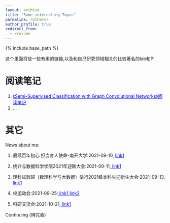 ```yaml
---
layout: archive
title: "Some interesting Topic"
permalink: /others/
author_profile: true
redirect_from:
  - /resume
---
```


{% include base_path %}


这个里面将放一些有用的链接,以及和自己研究领域相关的比较著名的lab和PI

<style>
/* unvisited link */
a:link {
  color: blue;
}

/* visited link */
a:visited {
  color: black;
}

/* mouse over link */
a:hover {
  color: hotpink;
}

/* selected link */
a:active {
  color: blue;
}
</style>


阅读笔记
============
1. [《Semi-Supervised Classification with Graph Convolutional Networks》阅读笔记](https://zhuanlan.zhihu.com/p/31067515)
2. ...

其它
=======

News about me:
1. 赓续百年初心 担当育人使命-南开大学:2021-09-10, <a href="https://www.toutiao.com/i7006259384171004429/?tt_from=weixin&utm_campaign=client_share&wxshare_count=1&timestamp=1631285214&app=news_article&utm_source=weixin&utm_medium=toutiao_android&use_new_style=1&req_id=202109102246540102120861993D14BE8C&share_token=ba35dd48-475b-472a-8d1e-5e788a723507&group_id=7006259384171004429&wid=1634875949584">link1</a>

2. 统计与数据科学学院2021年迎新大会:2021-09-11,<a href="https://stat.nankai.edu.cn/2021/0911/c12323a393941/page.htm"> link1 </a>
3. 理科试验班（数理科学与大数据）举行2021级本科生迎新生大会:2021-09-13,<a href="https://mp.weixin.qq.com/s?__biz=Mzg5ODUyNTYyNA==&mid=2247493559&idx=1&sn=d7d28393a0b70f24b85b2ab033504229&chksm=c0639760f7141e76e5f612c25a65adf711e0dbab1d9142b4ebe14d907469bb181bdde8685909&mpshare=1&scene=1&srcid=1022ox9v42CpivqpVIIKU4Ou&sharer_sharetime=1634875923341&sharer_shareid=098efe14678d369f4f99188aafa85a72&exportkey=Af5hJ8LEaOSGBEOsuHMx9WE%3D&pass_ticket=2I6XBFAFMqoiLQhq3COjLxFf%2BhySbBUSZEWtWHPNpQs8OmiXGKYyaJo9SNLw3waC&wx_header=0#rd"> link1</a>
4. 校运动会:2021-09-25:<a href="https://mp.weixin.qq.com/s?__biz=Mzg5ODUyNTYyNA==&mid=2247494038&idx=1&sn=f8b9d8f580c43c13715880fec7da1c4b&chksm=c0639941f7141057ce2567125489dfd3dcc21526a2cdf6ea64e59db3203cb7b26719ad3f490d&mpshare=1&scene=1&srcid=1022UZWCZ9y5OqTjPvWdLuci&sharer_sharetime=1634875872546&sharer_shareid=098efe14678d369f4f99188aafa85a72&exportkey=AdvA7BJQ8cCXyiYuLnE1hr0%3D&pass_ticket=2I6XBFAFMqoiLQhq3COjLxFf%2BhySbBUSZEWtWHPNpQs8OmiXGKYyaJo9SNLw3waC&wx_header=0#rd"> link1</a>,<a href="https://mp.weixin.qq.com/s?__biz=Mzg5ODUyNTYyNA==&mid=2247494096&idx=1&sn=0906dd21a0caf93e0f3c7e6776d08458&chksm=c0639907f7141011d3e4e2d4ca88a14d89296585b936ae2ede955f608354efc10a6e136fbf48&mpshare=1&scene=1&srcid=1022vQTYBqVv0QYJRmqWML9a&sharer_sharetime=1634875851812&sharer_shareid=098efe14678d369f4f99188aafa85a72&exportkey=AU6vC6PulROPO%2FX22swat3E%3D&pass_ticket=2I6XBFAFMqoiLQhq3COjLxFf%2BhySbBUSZEWtWHPNpQs8OmiXGKYyaJo9SNLw3waC&wx_header=0#rd">link2 </a>

5. 科研交流会:2021-10-21,<a href="https://mp.weixin.qq.com/s?__biz=Mzg5ODUyNTYyNA==&mid=2247494580&idx=1&sn=8e6d7b52c7b84a355227a13537e98107&chksm=c0639b63f7141275e32748ad91e21bad82e1f2d38dd90d3c4bcf9b2c5371a8bb2991c7a665c1&mpshare=1&scene=1&srcid=1022ONnBFgHxr6aa0YJIcccW&sharer_sharetime=1634875810840&sharer_shareid=098efe14678d369f4f99188aafa85a72&exportkey=AVGKT51yUVp7Z7gRQOBPh8M%3D&pass_ticket=2I6XBFAFMqoiLQhq3COjLxFf%2BhySbBUSZEWtWHPNpQs8OmiXGKYyaJo9SNLw3waC&wx_header=0#rd"> link1</a>

Continuing (待完善)


